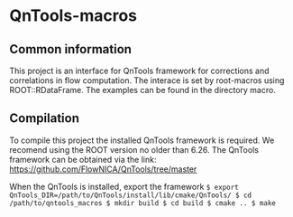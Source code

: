 # QnTools-macros
## Common information

This project is an interface for QnTools framework for corrections and correlations in flow computation. The interace is set by root-macros using ROOT::RDataFrame. The examples can be found in the directory macro.

## Compilation

To compile this project the installed QnTools framework is required. We recomend using the ROOT version no older than 6.26. The QnTools framework can be obtained via the link:
https://github.com/FlowNICA/QnTools/tree/master

When the QnTools is installed, export the framework
`
  $ export QnTools_DIR=/path/to/QnTools/install/lib/cmake/QnTools/
  $ cd /path/to/qntools_macros
  $ mkdir build
  $ cd build
  $ cmake ..
  $ make
`
